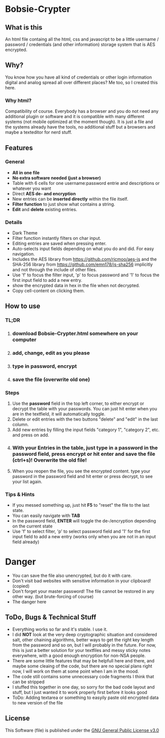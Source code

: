 # Bobsie-Crypter

## What is this

An html file containg all the html, css and javascript to be a little username / password / credentials (and other information) storage system that is AES encrypted.

## Why?

You know how you have all kind of credentials or other login information digital and analog spread all over different places? Me too, so I created this here.

### Why html?

Compatibility of course. Everybody has a browser and you do not need any additional plugin or software and it is compatible with many different systems (not mobile optimized at the moment though).
It is just a file and the systems already have the tools, no additional stuff but a browsers and maybe a texteditor for nerd stuff.

## Features

### General
* **All in one file**
* **No extra software needed (just a browser)**
* Table with 6 cells for one username:password entrie and descriptions or whatever you want
* Direct **AES de- and encryption**
* New entries can be **inserted directly** within the file itself.
* **Filter function** to just show what contains a string.
* **Edit** and **delete** existing entries.

### Details
* Dark Theme
* Filter function instantly filters on char input.
* Editing entries are saved when pressing enter.
* Auto-selects input fields depending on what you do and did. For easy navigation.
* Includes the AES library from https://github.com/ricmoo/aes-js and the SHA-256 library from https://github.com/emn178/js-sha256 implicitly and not through the include of other files.
* Use 'f' to focus the filter input, 'p' to focus password and '1' to focus the first input field to add a new entry.
* show the encrypted data in hex in the file when not decrypted.
* Copy cell-content on clicking them.

## How to use

### TL;DR
1.  ### download Bobsie-Crypter.html somewhere on your computer
1.  ### add, change, edit as you please
1.  ### type in password, encrypt
1.  ### save the file (overwrite old one)

### Steps

1. Use the **password** field in the top left corner, to either encrypt or decrypt the table with your passwords. You can just hit enter when you are in the textfield, it will automatically toggle.
1. Delete or edit entries with the two buttons "delete" and "edit" in the last column.
1. Add new entries by filling the input fields "category 1", "category 2", etc. and press on add.
1. ### With your Entries in the table, just type in a password in the password field, press encrypt or hit enter and save the file (ctrl+s)! Overwrite the old file!
1. When you reopen the file, you see the encrypted content. type your password in the password field and hit enter or press decrypt, to see your list again.

### Tips & Hints
* If you messed something up, just hit **F5** to "reset" the file to the last state.
* You can easily navigate with **TAB**
* In the password field, **ENTER** will toggle the de-/encryption depending on the current state
* Use 'f' to select filter, 'p' to select password field and '1' for the first input field to add a new entry (works only when you are not in an input field already)

# Danger
* You can save the file also unencrypted, but do it with care.
* Don't visit bad websites with sensitive information in your clipboard! (copied)
* Don't forget your master password! The file cannot be restored in any other way. (but brute-forcing of course)
* The danger here 

## ToDo, Bugs & Technical Stuff
* Everything works so far and it's stable. I use it.
* I did **NOT** look at the very deep cryptographic situation and considered salt, other chaining algorithms, better ways to get the right key length from the password and so on, but I will probably in the future. For now, this is just a better solution for your textfiles and messy sticky notes everywhere, with a good enough encryption for non-NSA people.
* There are some little features that may be helpfull here and there, and maybe some cleaing of the code, but there are no special plans right now, I will work on them at some point when I am in the mood.
* The code still contains some unnecessary code fragments I think that can be stripped
* I stuffed this together in one day, so sorry for the bad code layout and stuff, but I just wanted it to work properly first before it looks good
* ToDo: Adding textarea or something to easyily paste old encrypted data to new version of the file

## License

This Software (file) is published under the [GNU General Public License v3.0](https://www.gnu.org/licenses/gpl-3.0.html)
